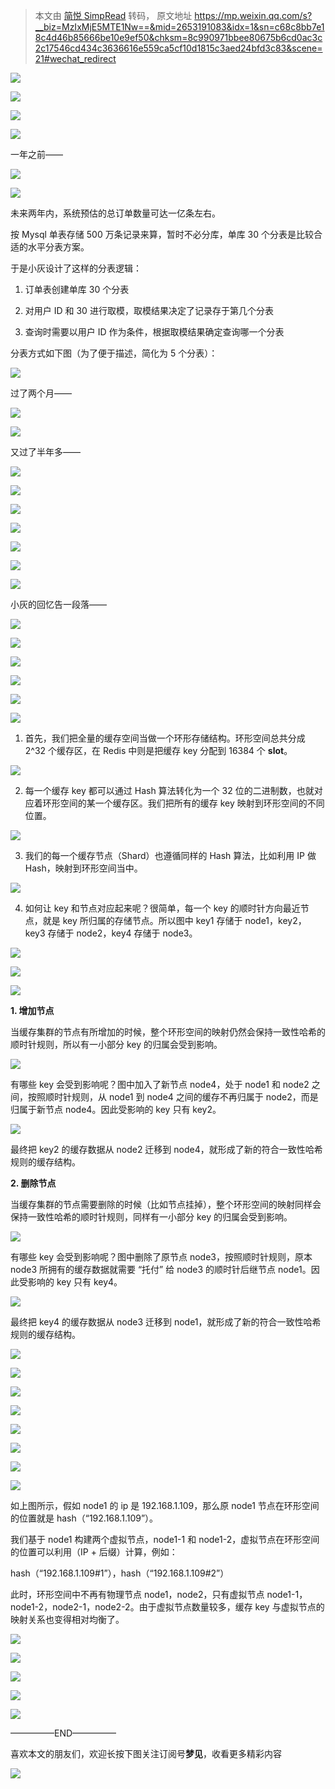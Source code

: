 > 本文由 [简悦 SimpRead](http://ksria.com/simpread/) 转码， 原文地址 https://mp.weixin.qq.com/s?__biz=MzIxMjE5MTE1Nw==&mid=2653191083&idx=1&sn=c68c8bb7e18c4d46b85666be10e9ef50&chksm=8c990971bbee80675b6cd0ac3c2c17546cd434c3636616e559ca5cf10d1815c3aed24bfd3c83&scene=21#wechat_redirect

![](http://mmbiz.qpic.cn/mmbiz_jpg/NtO5sialJZGp54n6Qu5eH49JmZuSZNgOqP8ugvhkxuTeH47m0RbgmeiaP4IOca1ucGyaUNvYVicx7tNb6Ejb5Q1cg/0?wx_fmt=jpeg)

![](http://mmbiz.qpic.cn/mmbiz_jpg/NtO5sialJZGp54n6Qu5eH49JmZuSZNgOqygXiccxibJbocYjtAPJlRKasLqkeHTib3nibBAdqycHqmJnU7sZTTLibNXw/0?wx_fmt=jpeg)

![](http://mmbiz.qpic.cn/mmbiz_jpg/NtO5sialJZGp54n6Qu5eH49JmZuSZNgOqWvao0lficcJJ7tE38OMh76DOXJrumxarLq0DMJwxI3mJmKiceRdkPIyw/0?wx_fmt=jpeg)

![](http://mmbiz.qpic.cn/mmbiz_jpg/NtO5sialJZGp54n6Qu5eH49JmZuSZNgOqTJmicoUEghhSVJXIRPeIGSYia3miaWdCPmKS8vtSoyC7OyLpIhQe4WiaQQ/0?wx_fmt=jpeg)

一年之前——

![](http://mmbiz.qpic.cn/mmbiz_jpg/NtO5sialJZGojVibLpIicSBOK4cTVL0Myu8yffEfcbav7e5Zgia1XOznL9KhjnzNibbyyvwmP9kRu8o82oNcALm0VXg/0?wx_fmt=jpeg)

![](http://mmbiz.qpic.cn/mmbiz_jpg/NtO5sialJZGojVibLpIicSBOK4cTVL0Myu8R8H8hic8LRwTPUOnVyic6qEBPdoKQyGhrKEg0STiclpbLPBk5ddXdyoyA/0?wx_fmt=jpeg)

未来两年内，系统预估的总订单数量可达一亿条左右。

按 Mysql 单表存储 500 万条记录来算，暂时不必分库，单库 30 个分表是比较合适的水平分表方案。  

于是小灰设计了这样的分表逻辑：

1.  订单表创建单库 30 个分表
    
2.  对用户 ID 和 30 进行取模，取模结果决定了记录存于第几个分表
    
3.  查询时需要以用户 ID 作为条件，根据取模结果确定查询哪一个分表  
    

分表方式如下图（为了便于描述，简化为 5 个分表）：

![](http://mmbiz.qpic.cn/mmbiz_jpg/NtO5sialJZGqibQgXlNgGEs1pcUhzCqLojaiakObA557U1Dgrx8GWKqr2eGeDbyPBh7K3tYXFjJOhPUWmlbQezvwg/0?wx_fmt=jpeg)

过了两个月——

![](http://mmbiz.qpic.cn/mmbiz_jpg/NtO5sialJZGqibQgXlNgGEs1pcUhzCqLojpGxGSC6ic2SxfOqCZ7V8NoaMEUVjfJpQEMKMvhE1ObE2tib9yZc9uOAw/0?wx_fmt=jpeg)

![](http://mmbiz.qpic.cn/mmbiz_jpg/NtO5sialJZGqibQgXlNgGEs1pcUhzCqLojwS2MlQP3lzE4GMAOqFUxibFEdlAUic6f98IicV1Gknr6kApjrfia3caKWA/0?wx_fmt=jpeg)

又过了半年多——

![](http://mmbiz.qpic.cn/mmbiz_jpg/NtO5sialJZGqibQgXlNgGEs1pcUhzCqLoj5sXnSVj2yxOEPnj4Wf3EGKgqfSxzlAKiakTicicloj05TDPeqWbodzqaQ/0?wx_fmt=jpeg)

![](http://mmbiz.qpic.cn/mmbiz_jpg/NtO5sialJZGqibQgXlNgGEs1pcUhzCqLojGywRGQib8dItg0qTDjTVetnHZKKJGtVgFD1szp60tia8G62a0Gle1Czg/0?wx_fmt=jpeg)

![](http://mmbiz.qpic.cn/mmbiz_jpg/NtO5sialJZGqibQgXlNgGEs1pcUhzCqLojyMicdYdibuic6naYfBPTkiaNetuKiah90g4hr66ibDeUoJCl4CSqOeNR5I4A/0?wx_fmt=jpeg)

![](http://mmbiz.qpic.cn/mmbiz_jpg/NtO5sialJZGqibQgXlNgGEs1pcUhzCqLojqnZQUSX5prfCtczVI7df6BF87ON3icyMnmLRwI4HBmm5ZGuwGmeIUgA/0?wx_fmt=jpeg)

![](http://mmbiz.qpic.cn/mmbiz_jpg/NtO5sialJZGqibQgXlNgGEs1pcUhzCqLojbXM2NyGLvSt6iceYwCjxWgkvN1KG9CMYoX5Tp77iaMiaTngtAF6Smb9qQ/0?wx_fmt=jpeg)

![](http://mmbiz.qpic.cn/mmbiz_jpg/NtO5sialJZGqibQgXlNgGEs1pcUhzCqLojAicDojA4rqU1KE16oVzXpdV7icI0mic2hrBkib4kT1ZaEoFogdiawxZg8pw/0?wx_fmt=jpeg)

![](http://mmbiz.qpic.cn/mmbiz_jpg/NtO5sialJZGqibQgXlNgGEs1pcUhzCqLojC7Zp6FCkbiboj57ToDmww0m8iczaMgmcInI3ue1IjlphYDicialJbJS0jw/0?wx_fmt=jpeg)

小灰的回忆告一段落——

![](http://mmbiz.qpic.cn/mmbiz_jpg/NtO5sialJZGpmjkrYZ1664qOkxKRric8ORdCAW89zbyth2K3w8vzicF6nxgkTMab0J074WFpwLiaDMR0bj89ibKMJqg/0?wx_fmt=jpeg)

![](http://mmbiz.qpic.cn/mmbiz_jpg/NtO5sialJZGpmjkrYZ1664qOkxKRric8OR6ZMuyvoALxlCm3py17G8JQw4heqH2ThtMxAmtuww34dQ7CicZQq1zOA/0?wx_fmt=jpeg)

![](http://mmbiz.qpic.cn/mmbiz_jpg/NtO5sialJZGpmjkrYZ1664qOkxKRric8ORUibET7QUGnQpYoVibEUib0u8sZyia2iaHAnB4VFdJa9Dr49Mvq04Nd3Fiaow/0?wx_fmt=jpeg)

![](http://mmbiz.qpic.cn/mmbiz_jpg/NtO5sialJZGpmjkrYZ1664qOkxKRric8ORwflZticpI9bEnGsZiaTicC1sLaiatYCaJzMptJGSojfIibMRjcPEQeRoREw/0?wx_fmt=jpeg)

![](http://mmbiz.qpic.cn/mmbiz_jpg/NtO5sialJZGpmjkrYZ1664qOkxKRric8ORjw4YqzeMgt75t118iaC9m6QybfCXdjW76hr7EDuuEaZI7pLVGrMOLoA/0?wx_fmt=jpeg)

![](http://mmbiz.qpic.cn/mmbiz_jpg/NtO5sialJZGpmjkrYZ1664qOkxKRric8ORhynK7AGW8w66ezhSTAtwJcpDTly5JYFib2OaicxcmYUWrIxgC83h7Q1A/0?wx_fmt=jpeg)

1. 首先，我们把全量的缓存空间当做一个环形存储结构。环形空间总共分成 2^32 个缓存区，在 Redis 中则是把缓存 key 分配到 16384 个 **slot**。

![](http://mmbiz.qpic.cn/mmbiz_jpg/NtO5sialJZGpmjkrYZ1664qOkxKRric8ORwDJqbDQialrhXp7XdsvHvjKencoMuQToZEwId9JlWF19nibNia5QztHTg/0?wx_fmt=jpeg)

2. 每一个缓存 key 都可以通过 Hash 算法转化为一个 32 位的二进制数，也就对应着环形空间的某一个缓存区。我们把所有的缓存 key 映射到环形空间的不同位置。

![](http://mmbiz.qpic.cn/mmbiz_jpg/NtO5sialJZGpmjkrYZ1664qOkxKRric8ORXibuQBNMe9YUgfpGCk9GwASnclIpFcOJLUs9ibjgx5UbuptqGib3VR3ow/0?wx_fmt=jpeg)

3. 我们的每一个缓存节点（Shard）也遵循同样的 Hash 算法，比如利用 IP 做 Hash，映射到环形空间当中。  

![](http://mmbiz.qpic.cn/mmbiz_jpg/NtO5sialJZGpmjkrYZ1664qOkxKRric8ORkGeK1oU3h8BRRWeicAtMP4tnGtllGkHEf5EZasNicvEUaAr2CC1ncegQ/0?wx_fmt=jpeg)

4. 如何让 key 和节点对应起来呢？很简单，每一个 key 的顺时针方向最近节点，就是 key 所归属的存储节点。所以图中 key1 存储于 node1，key2，key3 存储于 node2，key4 存储于 node3。

![](http://mmbiz.qpic.cn/mmbiz_jpg/NtO5sialJZGpmjkrYZ1664qOkxKRric8ORRia1C2Gngyh1YdqamhibVvuwUovqzwxGW0T6RW8moSicsCFbhqKJ0Lz4w/0?wx_fmt=jpeg)

![](http://mmbiz.qpic.cn/mmbiz_jpg/NtO5sialJZGpmjkrYZ1664qOkxKRric8ORTqCVYibe2d6ptxwy03JxceoKGCjWZibibVic4qTdsqN0BxBIEx4kiatRqCw/0?wx_fmt=jpeg)

![](http://mmbiz.qpic.cn/mmbiz_jpg/NtO5sialJZGpmjkrYZ1664qOkxKRric8OR7qfkLTnffwa2tXoibPRnqcGe4uPM2wpo8cblcSIl6gsluPOGCGufX6w/0?wx_fmt=jpeg)

**1. 增加节点**

当缓存集群的节点有所增加的时候，整个环形空间的映射仍然会保持一致性哈希的顺时针规则，所以有一小部分 key 的归属会受到影响。

![](http://mmbiz.qpic.cn/mmbiz_jpg/NtO5sialJZGpmjkrYZ1664qOkxKRric8ORCwmzp1NA37b6qKA1oBSgqCOVqLDyTlgrdyYzvtiaC8XjDrkoNesmmrQ/0?wx_fmt=jpeg)

有哪些 key 会受到影响呢？图中加入了新节点 node4，处于 node1 和 node2 之间，按照顺时针规则，从 node1 到 node4 之间的缓存不再归属于 node2，而是归属于新节点 node4。因此受影响的 key 只有 key2。  

![](http://mmbiz.qpic.cn/mmbiz_jpg/NtO5sialJZGpmjkrYZ1664qOkxKRric8ORUKFCpzJpQpnwTH3mpUx0BNTvYRcSyKLkR8cficicRgROIW1wXk7DykbQ/0?wx_fmt=jpeg)

最终把 key2 的缓存数据从 node2 迁移到 node4，就形成了新的符合一致性哈希规则的缓存结构。

**2. 删除节点**

当缓存集群的节点需要删除的时候（比如节点挂掉），整个环形空间的映射同样会保持一致性哈希的顺时针规则，同样有一小部分 key 的归属会受到影响。

![](http://mmbiz.qpic.cn/mmbiz_jpg/NtO5sialJZGpmjkrYZ1664qOkxKRric8ORYdDVehyfTf9icxujLiaDIGvCCC9k8pkKJIOIWNbxPgJZIP4Js3ricR56g/0?wx_fmt=jpeg)

有哪些 key 会受到影响呢？图中删除了原节点 node3，按照顺时针规则，原本 node3 所拥有的缓存数据就需要 “托付” 给 node3 的顺时针后继节点 node1。因此受影响的 key 只有 key4。  

![](http://mmbiz.qpic.cn/mmbiz_jpg/NtO5sialJZGpmjkrYZ1664qOkxKRric8ORyHXOxlj2PvL6TxicS9IIjRkD7jHk3L8c6JUEzxBvRpeHoibqzEicIpduA/0?wx_fmt=jpeg)

最终把 key4 的缓存数据从 node3 迁移到 node1，就形成了新的符合一致性哈希规则的缓存结构。

![](http://mmbiz.qpic.cn/mmbiz_jpg/NtO5sialJZGpmjkrYZ1664qOkxKRric8ORudYExogsnzLxoo7PHH9r06fMTwhhvyRWjAiarwBvnr5K0LhEds5I1UA/0?wx_fmt=jpeg)

![](http://mmbiz.qpic.cn/mmbiz_jpg/NtO5sialJZGpo2UDvIPFHL9TNCgFspxHQdkcolnJWClrTBGMSQ4Idxicjs2nsoFPss9nDHeO8IzmiciaVRhSqqozag/0?wx_fmt=jpeg)

![](http://mmbiz.qpic.cn/mmbiz_jpg/NtO5sialJZGpo2UDvIPFHL9TNCgFspxHQ15iaib1sbxlDo3AHrEmbZ7gHX67ROyHQFq8L94cib3BibPaMfZ2kWwZjEg/0?wx_fmt=jpeg)

![](http://mmbiz.qpic.cn/mmbiz_jpg/NtO5sialJZGpo2UDvIPFHL9TNCgFspxHQVss660xCakVNUrIrqCMHDpZZsTet4NZHBdsdKibz7v7rtN3FibQLauHQ/0?wx_fmt=jpeg)

![](http://mmbiz.qpic.cn/mmbiz_jpg/NtO5sialJZGpo2UDvIPFHL9TNCgFspxHQEPgAXmHIOdxRZtyG5BW2mBtqNQgVNiaBib2h8mKa1DIicH7P4kzCVCd8A/0?wx_fmt=jpeg)

![](http://mmbiz.qpic.cn/mmbiz_jpg/NtO5sialJZGpo2UDvIPFHL9TNCgFspxHQ9Fx4tvyUmH8oM40Xm0bah4DCYcHy5P5DKGJrbcCapImvUG6R1VTQibQ/0?wx_fmt=jpeg)

![](http://mmbiz.qpic.cn/mmbiz_jpg/NtO5sialJZGpo2UDvIPFHL9TNCgFspxHQgHRj5dUPkQkGj79NiaWia3hbVb9b4UCYN484sb84iaL9nNzkFKjq4icWIg/0?wx_fmt=jpeg)

![](http://mmbiz.qpic.cn/mmbiz_jpg/NtO5sialJZGpo2UDvIPFHL9TNCgFspxHQSWcIUVIctgEhThEyarBGtiavBgKdM2IREVQkyEH5dhoVOEJWYC04K2g/0?wx_fmt=jpeg)

如上图所示，假如 node1 的 ip 是 192.168.1.109，那么原 node1 节点在环形空间的位置就是 hash（“192.168.1.109”）。

我们基于 node1 构建两个虚拟节点，node1-1 和 node1-2，虚拟节点在环形空间的位置可以利用（IP + 后缀）计算，例如：

hash（“192.168.1.109#1”），hash（“192.168.1.109#2”）

此时，环形空间中不再有物理节点 node1，node2，只有虚拟节点 node1-1，node1-2，node2-1，node2-2。由于虚拟节点数量较多，缓存 key 与虚拟节点的映射关系也变得相对均衡了。

![](http://mmbiz.qpic.cn/mmbiz_jpg/NtO5sialJZGpo2UDvIPFHL9TNCgFspxHQI5ZlnpPicSXQJ0JBuhgMQcfziaDq2QELzEvtLialHeLntfev6dyznkP9Q/0?wx_fmt=jpeg)

![](http://mmbiz.qpic.cn/mmbiz_jpg/NtO5sialJZGpo2UDvIPFHL9TNCgFspxHQXTEPWnZw5hIT3PU1gpDN3U3l1v5LSdN7Hke9xIqh7AlBG08K83f7eA/0?wx_fmt=jpeg)

![](http://mmbiz.qpic.cn/mmbiz_jpg/NtO5sialJZGpo2UDvIPFHL9TNCgFspxHQWv7brQX7tSyQz6ahKh7YobSxqI9OTSrQIpGMemXNPBAgZNaI3cQZ8A/0?wx_fmt=jpeg)

![](http://mmbiz.qpic.cn/mmbiz_jpg/NtO5sialJZGpo2UDvIPFHL9TNCgFspxHQJVn8U9uLQDmibufqd04lFp61ib2WlGAHVY2z9VcCH8RTC2icQibTBFUfCQ/0?wx_fmt=jpeg)

![](http://mmbiz.qpic.cn/mmbiz_jpg/NtO5sialJZGqMeYuX0RnbBJtiaSvy7JBgZV36kFaTIt5FrFhxF3KzCcUgJSFYd4s9bDxIyqxMVLI3fSCph73QlmA/0?wx_fmt=jpeg)

—————END—————

喜欢本文的朋友们，欢迎长按下图关注订阅号**梦见**，收看更多精彩内容

![](http://mmbiz.qpic.cn/mmbiz_jpg/NtO5sialJZGoBj18gILw2hefgpNaCia1eRhNCzRx29e1DpVhicyenCic4RQibDTbzySoqqpOrmBxu7KlLZM73YDDPJg/0?wx_fmt=jpeg)